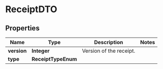 

# ReceiptDTO


## Properties

| Name | Type | Description | Notes |
|------------ | ------------- | ------------- | -------------|
|**version** | **Integer** | Version of the receipt. |  |
|**type** | **ReceiptTypeEnum** |  |  |



